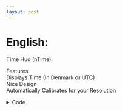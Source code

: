```yaml
---
layout: post
---
```


<style type="text/css">
    details {
        display: block;
    }
</style>

# English:

Time Hud (nTime):

Features:
<br>Displays Time (In Denmark or UTC)
<br>Nice Design
<br>Automatically Calibrates for your Resolution

<details>
    <summary>Code</summary>
```lua
@name Time Hud
@inputs E:wirelink
 
W = egpScrW(owner())
H = egpScrH(owner())
 
#remove the "+ 1" v (without quotations marks) to make it UTC
Hrs = (time("hour") + 1)
 
interval(1000)
E:egpText(3,"",vec2(W/2,H-49)) E:egpAlign(3,1,1) E:egpSize(3,60.5) E:egpColor(3,100,100,100,200)
E:egpText(4,"",vec2(W/2,H-51)) E:egpAlign(4,1,1) E:egpSize(4,60)
E:egpText(5,"nTime",vec2(W/2,H-21)) E:egpAlign(5,1,1) E:egpSize(5,16) E:egpColor(5,200,200,200,85)
 
if(time("min") <= 9) {
    if(Hrs <= 9) {
    E:egpSetText(3,"0"+Hrs+":0"+time("min")+"")
    E:egpSetText(4,"0"+Hrs+":0"+time("min")+"")
    } elseif(Hrs > 9) {
    E:egpSetText(3,""+Hrs+":0"+time("min")+"")
    E:egpSetText(4,""+Hrs+":0"+time("min")+"")
    }
   
} elseif(time("min") > 9) {
    if(Hrs <= 9) {
    E:egpSetText(3,"0"+Hrs+":"+time("min")+"")
    E:egpSetText(4,"0"+Hrs+":"+time("min")+"")
    } elseif(Hrs > 9) {
    E:egpSetText(3,""+Hrs+":"+time("min")+"")
    E:egpSetText(4,""+Hrs+":"+time("min")+"")
    }
}
 
E:egpRoundedBox(1, vec2(W/2,H-50), vec2(300,75))
E:egpRoundedBoxOutline(2, vec2(W/2,H-50), vec2(300,75))
E:egpColor(1, 0,0,0,135)
E:egpColor(2, 0,0,0,200)
```
</details>

<!-- [Pastebin][1] -->

Images(Screenshots) =

None

# Danish:

Time Hud (nTime):

Funktioner:
<br>Viser Tiden (I Danmark eller UTC)
<br>Fedt Design
<br>Automatisk Kalibrer sig til dit spil' størrelse.

```lua
@name Time Hud
@inputs E:wirelink
 
W = egpScrW(owner())
H = egpScrH(owner())
 
#remove the "+ 1" v (without quotations marks) to make it UTC
Hrs = (time("hour") + 1)
 
interval(1000)
E:egpText(3,"",vec2(W/2,H-49)) E:egpAlign(3,1,1) E:egpSize(3,60.5) E:egpColor(3,100,100,100,200)
E:egpText(4,"",vec2(W/2,H-51)) E:egpAlign(4,1,1) E:egpSize(4,60)
E:egpText(5,"nTime",vec2(W/2,H-21)) E:egpAlign(5,1,1) E:egpSize(5,16) E:egpColor(5,200,200,200,85)
 
if(time("min") <= 9) {
    if(Hrs <= 9) {
    E:egpSetText(3,"0"+Hrs+":0"+time("min")+"")
    E:egpSetText(4,"0"+Hrs+":0"+time("min")+"")
    } elseif(Hrs > 9) {
    E:egpSetText(3,""+Hrs+":0"+time("min")+"")
    E:egpSetText(4,""+Hrs+":0"+time("min")+"")
    }
   
} elseif(time("min") > 9) {
    if(Hrs <= 9) {
    E:egpSetText(3,"0"+Hrs+":"+time("min")+"")
    E:egpSetText(4,"0"+Hrs+":"+time("min")+"")
    } elseif(Hrs > 9) {
    E:egpSetText(3,""+Hrs+":"+time("min")+"")
    E:egpSetText(4,""+Hrs+":"+time("min")+"")
    }
}
 
E:egpRoundedBox(1, vec2(W/2,H-50), vec2(300,75))
E:egpRoundedBoxOutline(2, vec2(W/2,H-50), vec2(300,75))
E:egpColor(1, 0,0,0,135)
E:egpColor(2, 0,0,0,200)
```
<!-- [Pastebin][1] -->

Billeder(Screenshots) =

Ingen

[1]: https://pastebin.com/XQYGMZ2B